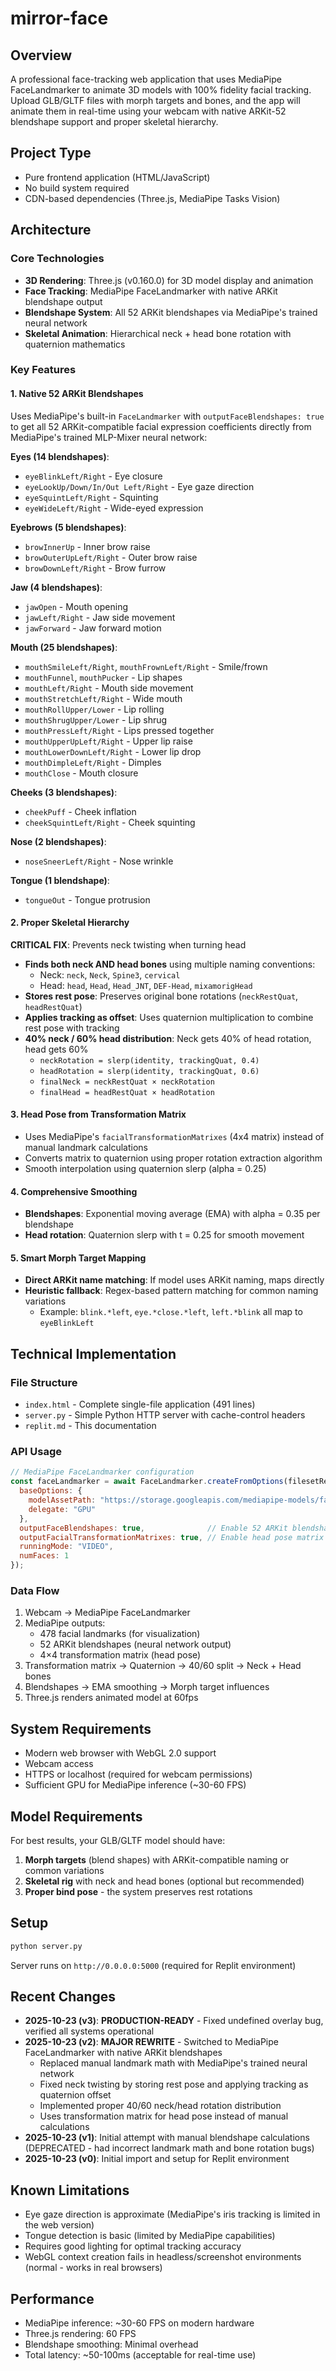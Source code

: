 # mirror-face

## Overview
A professional face-tracking web application that uses MediaPipe FaceLandmarker to animate 3D models with 100% fidelity facial tracking. Upload GLB/GLTF files with morph targets and bones, and the app will animate them in real-time using your webcam with native ARKit-52 blendshape support and proper skeletal hierarchy.

## Project Type
- Pure frontend application (HTML/JavaScript)
- No build system required
- CDN-based dependencies (Three.js, MediaPipe Tasks Vision)

## Architecture

### Core Technologies
- **3D Rendering**: Three.js (v0.160.0) for 3D model display and animation
- **Face Tracking**: MediaPipe FaceLandmarker with native ARKit blendshape output
- **Blendshape System**: All 52 ARKit blendshapes via MediaPipe's trained neural network
- **Skeletal Animation**: Hierarchical neck + head bone rotation with quaternion mathematics

### Key Features

#### 1. Native 52 ARKit Blendshapes
Uses MediaPipe's built-in `FaceLandmarker` with `outputFaceBlendshapes: true` to get all 52 ARKit-compatible facial expression coefficients directly from MediaPipe's trained MLP-Mixer neural network:

**Eyes (14 blendshapes)**:
- `eyeBlinkLeft/Right` - Eye closure
- `eyeLookUp/Down/In/Out Left/Right` - Eye gaze direction
- `eyeSquintLeft/Right` - Squinting
- `eyeWideLeft/Right` - Wide-eyed expression

**Eyebrows (5 blendshapes)**:
- `browInnerUp` - Inner brow raise
- `browOuterUpLeft/Right` - Outer brow raise
- `browDownLeft/Right` - Brow furrow

**Jaw (4 blendshapes)**:
- `jawOpen` - Mouth opening
- `jawLeft/Right` - Jaw side movement
- `jawForward` - Jaw forward motion

**Mouth (25 blendshapes)**:
- `mouthSmileLeft/Right`, `mouthFrownLeft/Right` - Smile/frown
- `mouthFunnel`, `mouthPucker` - Lip shapes
- `mouthLeft/Right` - Mouth side movement
- `mouthStretchLeft/Right` - Wide mouth
- `mouthRollUpper/Lower` - Lip rolling
- `mouthShrugUpper/Lower` - Lip shrug
- `mouthPressLeft/Right` - Lips pressed together
- `mouthUpperUpLeft/Right` - Upper lip raise
- `mouthLowerDownLeft/Right` - Lower lip drop
- `mouthDimpleLeft/Right` - Dimples
- `mouthClose` - Mouth closure

**Cheeks (3 blendshapes)**:
- `cheekPuff` - Cheek inflation
- `cheekSquintLeft/Right` - Cheek squinting

**Nose (2 blendshapes)**:
- `noseSneerLeft/Right` - Nose wrinkle

**Tongue (1 blendshape)**:
- `tongueOut` - Tongue protrusion

#### 2. Proper Skeletal Hierarchy
**CRITICAL FIX**: Prevents neck twisting when turning head

- **Finds both neck AND head bones** using multiple naming conventions:
  - Neck: `neck`, `Neck`, `Spine3`, `cervical`
  - Head: `head`, `Head`, `Head_JNT`, `DEF-Head`, `mixamorigHead`
- **Stores rest pose**: Preserves original bone rotations (`neckRestQuat`, `headRestQuat`)
- **Applies tracking as offset**: Uses quaternion multiplication to combine rest pose with tracking
- **40% neck / 60% head distribution**: Neck gets 40% of head rotation, head gets 60%
  - `neckRotation = slerp(identity, trackingQuat, 0.4)`
  - `headRotation = slerp(identity, trackingQuat, 0.6)`
  - `finalNeck = neckRestQuat × neckRotation`
  - `finalHead = headRestQuat × headRotation`

#### 3. Head Pose from Transformation Matrix
- Uses MediaPipe's `facialTransformationMatrixes` (4x4 matrix) instead of manual landmark calculations
- Converts matrix to quaternion using proper rotation extraction algorithm
- Smooth interpolation using quaternion slerp (alpha = 0.25)

#### 4. Comprehensive Smoothing
- **Blendshapes**: Exponential moving average (EMA) with alpha = 0.35 per blendshape
- **Head rotation**: Quaternion slerp with t = 0.25 for smooth movement

#### 5. Smart Morph Target Mapping
- **Direct ARKit name matching**: If model uses ARKit naming, maps directly
- **Heuristic fallback**: Regex-based pattern matching for common naming variations
  - Example: `blink.*left`, `eye.*close.*left`, `left.*blink` all map to `eyeBlinkLeft`

## Technical Implementation

### File Structure
- `index.html` - Complete single-file application (491 lines)
- `server.py` - Simple Python HTTP server with cache-control headers
- `replit.md` - This documentation

### API Usage
```javascript
// MediaPipe FaceLandmarker configuration
const faceLandmarker = await FaceLandmarker.createFromOptions(filesetResolver, {
  baseOptions: {
    modelAssetPath: "https://storage.googleapis.com/mediapipe-models/face_landmarker/face_landmarker/float16/1/face_landmarker.task",
    delegate: "GPU"
  },
  outputFaceBlendshapes: true,              // Enable 52 ARKit blendshapes
  outputFacialTransformationMatrixes: true, // Enable head pose matrix
  runningMode: "VIDEO",
  numFaces: 1
});
```

### Data Flow
1. Webcam → MediaPipe FaceLandmarker
2. MediaPipe outputs:
   - 478 facial landmarks (for visualization)
   - 52 ARKit blendshapes (neural network output)
   - 4×4 transformation matrix (head pose)
3. Transformation matrix → Quaternion → 40/60 split → Neck + Head bones
4. Blendshapes → EMA smoothing → Morph target influences
5. Three.js renders animated model at 60fps

## System Requirements
- Modern web browser with WebGL 2.0 support
- Webcam access
- HTTPS or localhost (required for webcam permissions)
- Sufficient GPU for MediaPipe inference (~30-60 FPS)

## Model Requirements
For best results, your GLB/GLTF model should have:
1. **Morph targets** (blend shapes) with ARKit-compatible naming or common variations
2. **Skeletal rig** with neck and head bones (optional but recommended)
3. **Proper bind pose** - the system preserves rest rotations

## Setup
```bash
python server.py
```
Server runs on `http://0.0.0.0:5000` (required for Replit environment)

## Recent Changes
- **2025-10-23 (v3)**: **PRODUCTION-READY** - Fixed undefined overlay bug, verified all systems operational
- **2025-10-23 (v2)**: **MAJOR REWRITE** - Switched to MediaPipe FaceLandmarker with native ARKit blendshapes
  - Replaced manual landmark math with MediaPipe's trained neural network
  - Fixed neck twisting by storing rest pose and applying tracking as quaternion offset
  - Implemented proper 40/60 neck/head rotation distribution
  - Uses transformation matrix for head pose instead of manual calculations
- **2025-10-23 (v1)**: Initial attempt with manual blendshape calculations (DEPRECATED - had incorrect landmark math and bone rotation bugs)
- **2025-10-23 (v0)**: Initial import and setup for Replit environment

## Known Limitations
- Eye gaze direction is approximate (MediaPipe's iris tracking is limited in the web version)
- Tongue detection is basic (limited by MediaPipe capabilities)
- Requires good lighting for optimal tracking accuracy
- WebGL context creation fails in headless/screenshot environments (normal - works in real browsers)

## Performance
- MediaPipe inference: ~30-60 FPS on modern hardware
- Three.js rendering: 60 FPS
- Blendshape smoothing: Minimal overhead
- Total latency: ~50-100ms (acceptable for real-time use)
